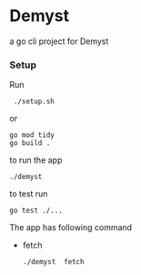 # Demyst
a go cli project for Demyst


### Setup

Run

```
 ./setup.sh
```

or

```
go mod tidy
go build .
```

to run the app
```
./demyst
```

to test run
```
go test ./...
```

The app has following command

- fetch

   ``` ./demyst  fetch  ```